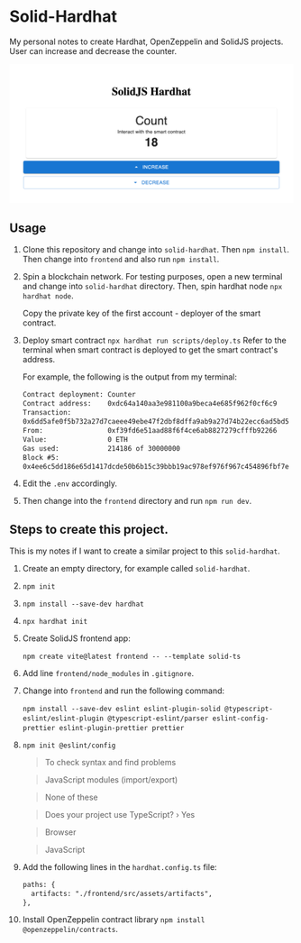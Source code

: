 # Solid-Hardhat

My personal notes to create Hardhat, OpenZeppelin and SolidJS projects. User can increase and decrease the counter.

![Screenshot](screenshot.png)

## Usage

1. Clone this repository and change into `solid-hardhat`. Then `npm install`. Then change into `frontend` and also run `npm install`.

2. Spin a blockchain network. For testing purposes, open a new terminal and change into `solid-hardhat` directory. Then, spin hardhat node `npx hardhat node`.

    Copy the private key of the first account - deployer of the smart contract.

3. Deploy smart contract `npx hardhat run scripts/deploy.ts`
Refer to the terminal when smart contract is deployed to get the smart contract's address.

    For example, the following is the output from my terminal:

    ```
    Contract deployment: Counter
    Contract address:    0xdc64a140aa3e981100a9beca4e685f962f0cf6c9
    Transaction:         0x6dd5afe0f5b732a27d7caeee49ebe47f2dbf8dffa9ab9a27d74b22ecc6ad5bd5
    From:                0xf39fd6e51aad88f6f4ce6ab8827279cfffb92266
    Value:               0 ETH
    Gas used:            214186 of 30000000
    Block #5:            0x4ee6c5dd186e65d1417dcde50b6b15c39bbb19ac978ef976f967c454896fbf7e
    ```

4. Edit the `.env` accordingly.

5. Then change into the `frontend` directory and run `npm run dev`.

## Steps to create this project.

This is my notes if I want to create a similar project to this `solid-hardhat`.

1. Create an empty directory, for example called `solid-hardhat`.
2. `npm init`
3. `npm install --save-dev hardhat`
4. `npx hardhat init`
5. Create SolidJS frontend app:

   `npm create vite@latest frontend -- --template solid-ts`

6. Add line `frontend/node_modules` in `.gitignore`.
7. Change into `frontend` and run the following command:
    
    `
    npm install --save-dev eslint eslint-plugin-solid @typescript-eslint/eslint-plugin @typescript-eslint/parser eslint-config-prettier eslint-plugin-prettier prettier
    `
8. `npm init @eslint/config`
    >To check syntax and find problems
    
    >JavaScript modules (import/export)
    
    >None of these
    
    >Does your project use TypeScript? › Yes
    
    >Browser
    
    >JavaScript

9. Add the following lines in the `hardhat.config.ts` file:

    ```
    paths: {
      artifacts: "./frontend/src/assets/artifacts",
    },
    ```

10. Install OpenZeppelin contract library `npm install @openzeppelin/contracts`.
